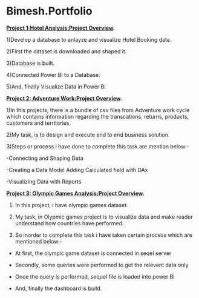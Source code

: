 # Bimesh.Portfolio

**[Project 1:Hotel Analysis:Project Overview](https://github.com/Bimeshadhikari/HotelAnalaysis).**

1)Develop a database to anlayze and visualize Hotel Booking data.

2)First the dataset is downloaded and shaped it.

3)Database is built.

4)Connected Power BI to a Database.

5)And, finally Visualize Data in Power Bi


**[Project 2: Adventure Work:Project Overview](https://github.com/Bimeshadhikari/AdventureWorks).**

1)In this projects, there is a bundle of csv files from Adventure work cycle which contains information regarding the transcations, returns, products, customers and territories. 

2)My task, is to design and execute end to end business solution.

3)Steps or process i have done to complete this task are mention below:- 

 -Connecting and Shaping Data 
 
 -Creating a Data Model Adding Calculated field with DAx 
 
 -Visualizing Data with Reports
 
 **[Project 3: Olympic Games Analysis:Project Overview](https://github.com/Bimeshadhikari/Olympic_games).**
 
 1) In this project, i have olympic games dataset. 
 
 3) My task, in Olypmic games project is to visualize data and make reader understand how countries have performed.
 
 4) So inorder to complete this task i have taken certain process which are mentioned below:-
 
 - At first, the olympic game dataset is connected in seqel server
 
 - Secondly, some queries were performed to get the relevent data only
 
 - Once the query is performed, sequel file is loaded into power BI
 
 - And, finally the dashboard is build. 
